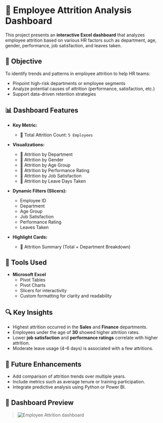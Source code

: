# 👥 Employee Attrition Analysis Dashboard

This project presents an **interactive Excel dashboard** that analyzes employee attrition based on various HR factors such as department, age, gender, performance, job satisfaction, and leaves taken.

## 📌 Objective

To identify trends and patterns in employee attrition to help HR teams:
- Pinpoint high-risk departments or employee segments
- Analyze potential causes of attrition (performance, satisfaction, etc.)
- Support data-driven retention strategies


## 📊 Dashboard Features

- **Key Metric:**
  - 🔴 Total Attrition Count: `5 Employees`

- **Visualizations:**
  - 📌 Attrition by Department
  - 📌 Attrition by Gender
  - 📌 Attrition by Age Group
  - 📌 Attrition by Performance Rating
  - 📌 Attrition by Job Satisfaction
  - 📌 Attrition by Leave Days Taken

- **Dynamic Filters (Slicers):**
  - Employee ID
  - Department
  - Age Group
  - Job Satisfaction
  - Performance Rating
  - Leaves Taken

- **Highlight Cards:**
  - 🚨 Attrition Summary (Total + Department Breakdown)

## 📂 Tools Used

- **Microsoft Excel**
  - Pivot Tables
  - Pivot Charts
  - Slicers for interactivity
  - Custom formatting for clarity and readability

## 🔍 Key Insights

- Highest attrition occurred in the **Sales** and **Finance** departments.
- Employees under the age of **30** showed higher attrition rates.
- Lower **job satisfaction** and **performance ratings** correlate with higher attrition.
- Moderate leave usage (4–6 days) is associated with a few attritions.
  
## 🧠 Future Enhancements

- Add comparison of attrition trends over multiple years.
- Include metrics such as average tenure or training participation.
- Integrate predictive analysis using Python or Power BI.

## 📸 Dashboard Preview
> ![Employee Attrition dashboard](https://github.com/user-attachments/assets/b53c3a83-65f3-4bd8-803e-34e8f00dd48f)
